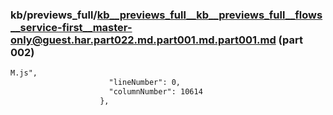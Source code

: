 ### kb/previews_full/kb__previews_full__kb__previews_full__flows__service-first__master-only@guest.har.part022.md.part001.md.part001.md (part 002)

```md
M.js",
                      "lineNumber": 0,
                      "columnNumber": 10614
                    },
           
```

```
